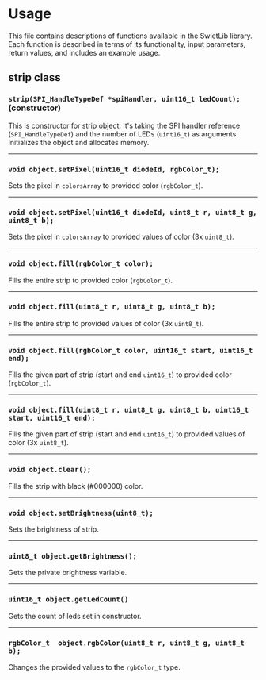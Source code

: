 # Usage
This file contains descriptions of functions available in the SwietLib library. Each function is described in terms of its functionality, input parameters, return values, and includes an example usage.

## strip class
### `strip(SPI_HandleTypeDef *spiHandler, uint16_t ledCount);` (constructor)
This is constructor for strip object. It's taking the SPI handler reference (`SPI_HandleTypeDef`) and the number of LEDs (`uint16_t`) as arguments. Initializes the object and allocates memory.

------

### `void object.setPixel(uint16_t diodeId, rgbColor_t);`
Sets the pixel in `colorsArray` to provided color (`rgbColor_t`).

------

### `void object.setPixel(uint16_t diodeId, uint8_t r, uint8_t g, uint8_t b);`
Sets the pixel in `colorsArray` to provided values of color (3x `uint8_t`).

------

### `void object.fill(rgbColor_t color);`
Fills the entire strip to provided color (`rgbColor_t`).

------

### `void object.fill(uint8_t r, uint8_t g, uint8_t b);`
Fills the entire strip to provided values of color (3x `uint8_t`).

------

### `void object.fill(rgbColor_t color, uint16_t start, uint16_t end);`
Fills the given part of strip (start and end `uint16_t`) to provided color (`rgbColor_t`).

------

### `void object.fill(uint8_t r, uint8_t g, uint8_t b, uint16_t start, uint16_t end);`
Fills the given part of strip (start and end `uint16_t`) to provided values of color (3x `uint8_t`).

------

### `void object.clear();`
Fills the strip with black (#000000) color.

------

### `void object.setBrightness(uint8_t);`
Sets the brightness of strip.

------

### `uint8_t object.getBrightness();`
Gets the private brightness variable.

------

### `uint16_t object.getLedCount()`
Gets the count of leds set in constructor.

------

### `rgbColor_t  object.rgbColor(uint8_t r, uint8_t g, uint8_t b);`
Changes the provided values to the `rgbColor_t` type.
